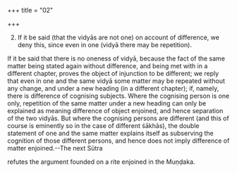 +++
title = "02"

+++


2. If it be said (that the vidyās are not one) on account of difference, we deny this, since even in one (vidyā there may be repetition).

If it be said that there is no oneness of vidyā, because the fact of the same matter being stated again without difference, and being met with in a different chapter, proves the object of injunction to be different; we reply that even in one and the same vidyā some matter may be repeated without any change, and under a new heading (in a different chapter); if, namely, there is difference of cognising subjects. Where the cognising person is one only, repetition of the same matter under a new heading can only be explained as meaning difference of object enjoined, and hence separation of the two vidyās. But where the cognising persons are different (and this of course is eminently so in the case of different śākhās), the double statement of one and the same matter explains itself as subserving the cognition of those different persons, and hence does not imply difference of matter enjoined.--The next Sūtra

refutes the argument founded on a rite enjoined in the Muṇḍaka.

